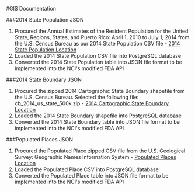 #GIS Documentation


###2014 State Population JSON

1.  Procured the Annual Estimates of the Resident Population for the United State, Regions, States, and Puerto Rico:  April 1, 2010 to July 1, 2014 from the U.S. Census Bureau as our 2014 State Population CSV file - [2014 State Population Location](http://www.census.gov/popest/data/state/totals/2014/index.html)
2.  Loaded the 2014 State Population CSV file into PostgreSQL database
3.  Converted the 2014 State Population table into JSON file format to be implemented into the NCI's modified FDA API

###2014 State Boundary JSON

1.  Procured the zipped 2014 Cartographic State Boundary shapefile from the U.S. Census Bureau.  Selected the following file:  cb_2014_us_state_500k.zip - [2014 Cartographic State Boundary Location](https://www.census.gov/geo/maps-data/data/cbf/cbf_state.html)
2.  Loaded the 2014 State Boundary shapefile into PostgreSQL database
3.  Converted the 2014 State Boundary table into JSON file format to be implemented into the NCI's modified FDA API

###Populated Places JSON

1.  Procured the Populated Place zipped CSV file from the U.S. Geological Survey:  Geographic Names Information System - [Populated Places Location](http://geonames.usgs.gov/domestic/download_data.htm)
2.  Loaded the Populated Place CSV into PostgreSQL database
3.  Converted the Populated Place table into JSON file format to be implemented into the NCI's modified FDA API	

